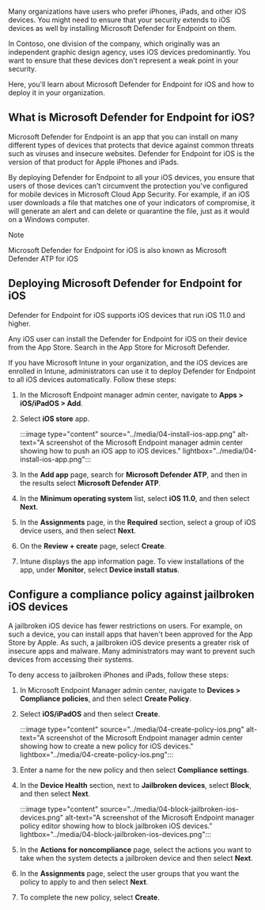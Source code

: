 Many organizations have users who prefer iPhones, iPads, and other iOS devices. You might need to ensure that your security extends to iOS devices as well by installing Microsoft Defender for Endpoint on them.

In Contoso, one division of the company, which originally was an independent graphic design agency, uses iOS devices predominantly. You want to ensure that these devices don't represent a weak point in your security.

Here, you'll learn about Microsoft Defender for Endpoint for iOS and how to deploy it in your organization.

## What is Microsoft Defender for Endpoint for iOS?

Microsoft Defender for Endpoint is an app that you can install on many different types of devices that protects that device against common threats such as viruses and insecure websites. Defender for Endpoint for iOS is the version of that product for Apple iPhones and iPads.

By deploying Defender for Endpoint to all your iOS devices, you ensure that users of those devices can't circumvent the protection you've configured for mobile devices in Microsoft Cloud App Security. For example, if an iOS user downloads a file that matches one of your indicators of compromise, it will generate an alert and can delete or quarantine the file, just as it would on a Windows computer.

> [!NOTE]
> Microsoft Defender for Endpoint for iOS is also known as Microsoft Defender ATP for iOS

## Deploying Microsoft Defender for Endpoint for iOS

Defender for Endpoint for iOS supports iOS devices that run iOS 11.0 and higher.

Any iOS user can install the Defender for Endpoint for iOS on their device from the App Store. Search in the App Store for Microsoft Defender.

If you have Microsoft Intune in your organization, and the iOS devices are enrolled in Intune, administrators can use it to deploy Defender for Endpoint to all iOS devices automatically. Follow these steps:

1. In the Microsoft Endpoint manager admin center, navigate to **Apps > iOS/iPadOS > Add**.
1. Select **iOS store** app.

    :::image type="content" source="../media/04-install-ios-app.png" alt-text="A screenshot of the Microsoft Endpoint manager admin center showing how to push an iOS app to iOS devices." lightbox="../media/04-install-ios-app.png":::

1. In the **Add app** page, search for **Microsoft Defender ATP**, and then in the results select **Microsoft Defender ATP**.
1. In the **Minimum operating system** list, select **iOS 11.0**, and then select **Next**.
1. In the **Assignments** page, in the **Required** section, select a group of iOS device users, and then select **Next**.
1. On the **Review + create** page, select **Create**.
1. Intune displays the app information page. To view installations of the app, under **Monitor**, select **Device install status**.

## Configure a compliance policy against jailbroken iOS devices

A jailbroken iOS device has fewer restrictions on users. For example, on such a device, you can install apps that haven't been approved for the App Store by Apple. As such, a jailbroken iOS device presents a greater risk of insecure apps and malware. Many administrators may want to prevent such devices from accessing their systems.

To deny access to jailbroken iPhones and iPads, follow these steps:

1. In Microsoft Endpoint Manager admin center, navigate to **Devices > Compliance policies**, and then select **Create Policy**.
1. Select **iOS/iPadOS** and then select **Create**.

    :::image type="content" source="../media/04-create-policy-ios.png" alt-text="A screenshot of the Microsoft Endpoint manager admin center showing how to create a new policy for iOS devices." lightbox="../media/04-create-policy-ios.png":::

1. Enter a name for the new policy and then select **Compliance settings**.
1. In the **Device Health** section, next to **Jailbroken devices**, select **Block**, and then select **Next**.

    :::image type="content" source="../media/04-block-jailbroken-ios-devices.png" alt-text="A screenshot of the Microsoft Endpoint manager policy editor showing how to block jailbroken iOS devices." lightbox="../media/04-block-jailbroken-ios-devices.png":::

1. In the **Actions for noncompliance** page, select the actions you want to take when the system detects a jailbroken device and then select **Next**.
1. In the **Assignments** page, select the user groups that you want the policy to apply to and then select **Next**.
1. To complete the new policy, select **Create**.
